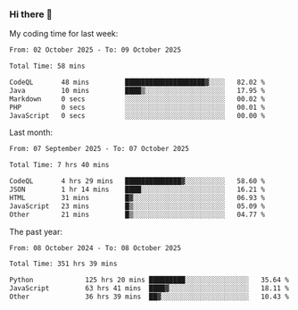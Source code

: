 ### Hi there 👋

My coding time for last week:

<!--START_SECTION:week-->

```txt
From: 02 October 2025 - To: 09 October 2025

Total Time: 58 mins

CodeQL       48 mins         ████████████████████▓░░░░   82.02 %
Java         10 mins         ████▒░░░░░░░░░░░░░░░░░░░░   17.95 %
Markdown     0 secs          ░░░░░░░░░░░░░░░░░░░░░░░░░   00.02 %
PHP          0 secs          ░░░░░░░░░░░░░░░░░░░░░░░░░   00.01 %
JavaScript   0 secs          ░░░░░░░░░░░░░░░░░░░░░░░░░   00.00 %
```

<!--END_SECTION:week-->

Last month:

<!--START_SECTION:month-->

```txt
From: 07 September 2025 - To: 07 October 2025

Total Time: 7 hrs 40 mins

CodeQL       4 hrs 29 mins   ██████████████▓░░░░░░░░░░   58.60 %
JSON         1 hr 14 mins    ████░░░░░░░░░░░░░░░░░░░░░   16.21 %
HTML         31 mins         █▓░░░░░░░░░░░░░░░░░░░░░░░   06.93 %
JavaScript   23 mins         █▒░░░░░░░░░░░░░░░░░░░░░░░   05.09 %
Other        21 mins         █▒░░░░░░░░░░░░░░░░░░░░░░░   04.77 %
```

<!--END_SECTION:month-->

The past year:

<!--START_SECTION:year-->

```txt
From: 08 October 2024 - To: 08 October 2025

Total Time: 351 hrs 39 mins

Python             125 hrs 20 mins █████████░░░░░░░░░░░░░░░░   35.64 %
JavaScript         63 hrs 41 mins  ████▓░░░░░░░░░░░░░░░░░░░░   18.11 %
Other              36 hrs 39 mins  ██▓░░░░░░░░░░░░░░░░░░░░░░   10.43 %
```

<!--END_SECTION:year-->
